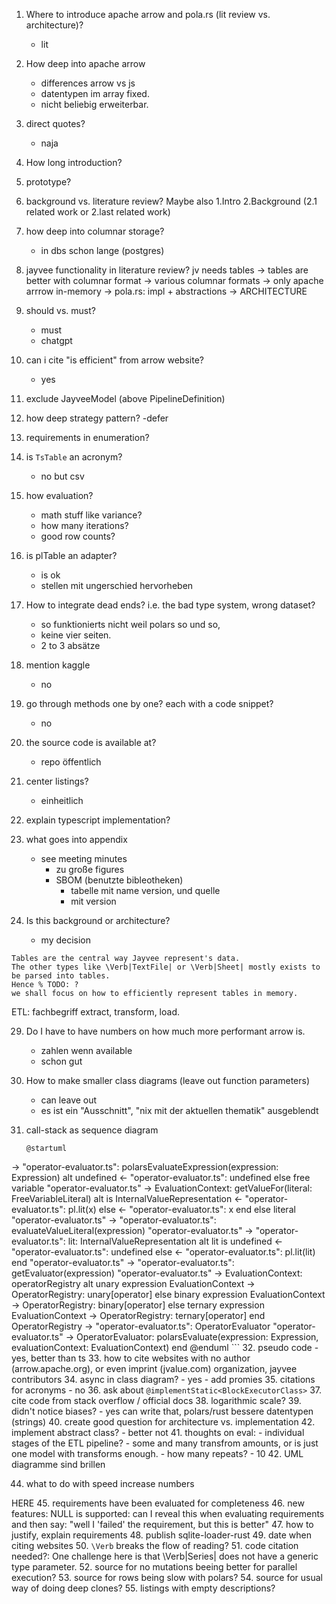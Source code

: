 1. Where to introduce apache arrow and pola.rs (lit review vs. architecture)?
    - lit
2. How deep into apache arrow
    - differences arrow vs js
    - datentypen im array fixed.
    - nicht beliebig erweiterbar.
3. direct quotes?
    - naja
4. How long introduction?
5. prototype?
5. background vs. literature review?
    Maybe also 1.Intro 2.Background (2.1 related work or 2.last related work)
6. how deep into columnar storage?
    - in dbs schon lange (postgres)
7. jayvee functionality in literature review?
    jv needs tables -> tables are better with columnar format -> various columnar formats -> only apache arrrow in-memory -> pola.rs: impl + abstractions -> ARCHITECTURE
14. should vs. must?
    - must
    - chatgpt
15. can i cite "is efficient" from arrow website?
    - yes
16. exclude JayveeModel (above PipelineDefinition)
17. how deep strategy pattern?
    -defer
18. requirements in enumeration?
19. is `TsTable` an acronym?
    - no but csv
20. how evaluation?
    - math stuff like variance?
    - how many iterations?
    - good row counts?
21. is plTable an adapter?
    - is ok
    - stellen mit ungerschied hervorheben
22. How to integrate dead ends? i.e. the bad type system, wrong dataset?
    - so funktionierts nicht weil polars so und so,
    - keine vier seiten.
    - 2 to 3 absätze
23. mention kaggle
    - no
24. go through methods one by one? each with a code snippet?
    - no
25. the source code is available at?
    - repo öffentlich
26. center listings?
    - einheitlich
27. explain typescript implementation?
28. what goes into appendix
    - see meeting minutes
        - zu große figures
        - SBOM (benutzte bibleotheken)
            - tabelle mit name version, und quelle
            - mit version

11. Is this background or architecture?
    - my decision
```lualatex
Tables are the central way Jayvee represent's data.
The other types like \Verb|TextFile| or \Verb|Sheet| mostly exists to be parsed into tables.
Hence % TODO: ?
we shall focus on how to efficiently represent tables in memory.
```



ETL: fachbegriff extract, transform, load.




29. Do I have to have numbers on how much more performant arrow is.
    - zahlen wenn available
    - schon gut


30. How to make smaller class diagrams (leave out function parameters)
    - can leave out
    - es ist ein "Ausschnitt", "nix mit der aktuellen thematik" ausgeblendt
31. call-stack as sequence diagram
    ```plantuml
    @startuml
-> "operator-evaluator.ts": polarsEvaluateExpression(expression: Expression)
alt undefined
  <- "operator-evaluator.ts": undefined
else free variable
  "operator-evaluator.ts" -> EvaluationContext: getValueFor(literal: FreeVariableLiteral)
  alt is InternalValueRepresentation
    <- "operator-evaluator.ts": pl.lit(x)
  else
    <- "operator-evaluator.ts": x
  end
else literal
  "operator-evaluator.ts" -> "operator-evaluator.ts": evaluateValueLiteral(expression)
  "operator-evaluator.ts" -> "operator-evaluator.ts": lit: InternalValueRepresentation
  alt lit is undefined
    <- "operator-evaluator.ts": undefined
  else
    <- "operator-evaluator.ts": pl.lit(lit)
  end
  "operator-evaluator.ts" -> "operator-evaluator.ts": getEvaluator(expression)
  "operator-evaluator.ts" -> EvaluationContext: operatorRegistry
  alt unary expression
    EvaluationContext -> OperatorRegistry: unary[operator]
  else binary expression
    EvaluationContext -> OperatorRegistry: binary[operator]
  else ternary expression
    EvaluationContext -> OperatorRegistry: ternary[operator]
  end
    OperatorRegistry -> "operator-evaluator.ts": OperatorEvaluator
    "operator-evaluator.ts" -> OperatorEvaluator: polarsEvaluate(expression: Expression, evaluationContext: EvaluationContext)
end
@enduml
    ```
32. pseudo code
    - yes, better than ts
33. how to cite websites with  no author (arrow.apache.org), or even imprint (jvalue.com)
     organization, jayvee contributors
34. async in class diagram?
    - yes
    - add promies
35. citations for acronyms
    - no
36. ask about `@implementStatic<BlockExecutorClass>`
37. cite code from stack overflow / official docs
38. logarithmic scale?
39. didn't notice biases?
    - yes can write that, polars/rust bessere datentypen (strings)
40. create good question for architecture vs. implementation
42. implement abstract class?
    - better not
41. thoughts on eval:
    - individual stages of the ETL pipeline?
    - some and many transfrom amounts, or is just one model with transforms enough.
    - how many repeats?
        - 10
42. UML diagramme sind brillen

44. what to do with speed increase numbers

HERE
45. requirements have been evaluated for completeness
46. new features: NULL is supported: can I reveal this when evaluating requirements and then say: "well I 'failed' the requirement, but this is better"
47. how to justify, explain requirements
48. publish sqlite-loader-rust
49. date when citing websites
50. `\Verb` breaks the flow of reading?
51. code citation needed?: One challenge here is that \Verb|Series| does not have a generic type parameter.
52. source for no mutations beeing better for parallel execution?
53. source for rows being slow with polars?
54. source for usual way of doing deep clones?
55. listings with empty descriptions?
